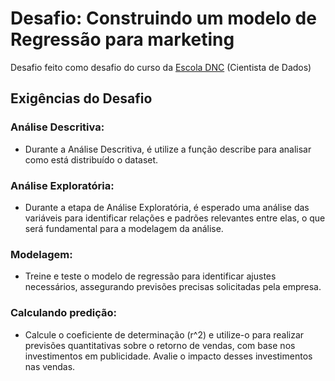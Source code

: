 # Desafio: Construindo um modelo de Regressão para marketing
Desafio feito como desafio do curso da [Escola DNC](https://www.escoladnc.com.br) (Cientista de Dados)

## Exigências do Desafio
### **Análise Descritiva**: 
  - Durante a Análise Descritiva, é utilize a função describe para analisar como está distribuído o dataset.

### **Análise Exploratória**:
  - Durante a etapa de Análise Exploratória, é esperado uma análise das variáveis para identificar relações e padrões relevantes entre elas, o que será fundamental para a modelagem da análise.

### **Modelagem**:
  - Treine e teste o modelo de regressão para identificar ajustes necessários, assegurando previsões precisas solicitadas pela empresa.

### **Calculando predição**:
  - Calcule o coeficiente de determinação (r^2) e utilize-o para realizar previsões quantitativas sobre o retorno de vendas, com base nos investimentos em publicidade. Avalie o impacto desses investimentos nas vendas.

